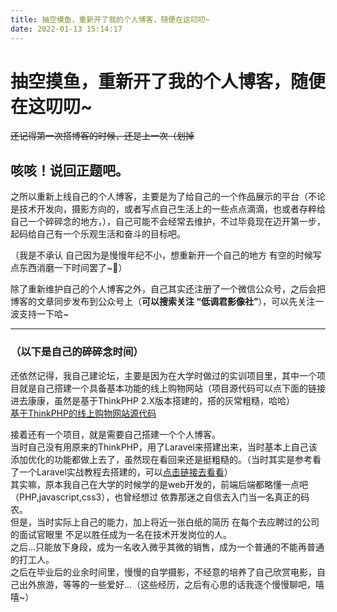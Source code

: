 ```yaml
---
title: 抽空摸鱼，重新开了我的个人博客，随便在这叨叨~
date: 2022-01-13 15:14:17
---
```


# 抽空摸鱼，重新开了我的个人博客，随便在这叨叨~
~~还记得第一次搭博客的时候，还是上一次（划掉~~  
## 咳咳！说回正题吧。  

之所以重新上线自己的个人博客，主要是为了给自己的一个作品展示的平台（不论是技术开发向，摄影方向的，或者写点自己生活上的一些点点滴滴，也或者存粹给自己一个碎碎念的地方，），自己可能不会经常去维护，不过毕竟现在迈开第一步，起码给自己有一个乐观生活和奋斗的目标吧。  

（我是不承认 自己因为是慢慢年纪不小，想重新开一个自己的地方 有空的时候写点东西消磨一下时间罢了~🤭）

除了重新维护自己的个人博客之外，自己其实还注册了一个微信公众号，之后会把博客的文章同步发布到公众号上（**可以搜索关注 “低调君影像社”**），可以先关注一波支持一下哈~  

***
### （以下是自己的碎碎念时间）

还依然记得，我自己建论坛，主要是因为在大学时做过的实训项目里，其中一个项目就是自己搭建一个具备基本功能的线上购物网站（项目源代码可以点下面的链接进去康康，虽然是基于ThinkPHP 2.X版本搭建的，搭的灰常粗糙，哈哈）  
[基于ThinkPHP的线上购物网站源代码](https://github.com/MasterHo1228/ThinkPHP_shopping_mall)  

接着还有一个项目，就是需要自己搭建一个个人博客。  
当时自己没有用原来的ThinkPHP，用了Laravel来搭建出来，当时基本上自己该添加优化的功能都做上去了，虽然现在看回来还是挺粗糙的。（当时其实是参考看了一个Laravel实战教程去搭建的，可以[点击链接去看看](https://learnku.com/courses/laravel-essential-training/8.x?rf=8320)）  
其实嘛，原本我自己在大学的时候学的是web开发的，前端后端都略懂一点吧（PHP,javascript,css3），也曾经想过 依靠那迷之自信去入门当一名真正的码农。  
但是，当时实际上自己的能力，加上将近一张白纸的简历 在每个去应聘过的公司的面试官眼里 不足以胜任成为一名在技术开发岗位的人。  
之后...只能放下身段，成为一名收入微乎其微的销售，成为一个普通的不能再普通的打工人。  
之后在毕业后的业余时间里，慢慢的自学摄影，不经意的培养了自己欣赏电影，自己出外旅游，等等的一些爱好...（这些经历，之后有心思的话我逐个慢慢聊吧，嘻嘻~）
